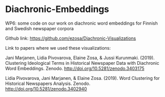 # Diachronic-Embeddings
WP6: some code on our work on diachronic word embeddings for Finnish and Swedish newspaper corpora

Github link: https://github.com/ezosa/Diachronic-Visualizations

Link to papers where we used these visualizations:

Jani Marjanen, Lidia Pivovarova, Elaine Zosa, & Jussi Kurunmaki. (2019). Clustering Ideological Terms in Historical Newspaper Data with Diachronic Word Embeddings. Zenodo. 
http://doi.org/10.5281/zenodo.3403175

Lidia Pivovarova, Jani Marjanen, & Elaine Zosa. (2019). Word Clustering for Historical Newspapers Analysis. Zenodo. 
http://doi.org/10.5281/zenodo.3402940
